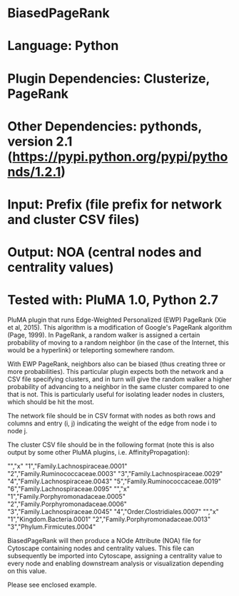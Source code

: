 # BiasedPageRank
# Language: Python
# Plugin Dependencies: Clusterize, PageRank
# Other Dependencies: pythonds, version 2.1 (https://pypi.python.org/pypi/pythonds/1.2.1)
# Input: Prefix (file prefix for network and cluster CSV files)
# Output: NOA (central nodes and centrality values) 
# Tested with: PluMA 1.0, Python 2.7

PluMA plugin that runs Edge-Weighted Personalized (EWP) PageRank (Xie et al, 2015).
This algorithm is a modification of Google's PageRank algorithm (Page, 1999).
In PageRank, a random walker is assigned a certain probability of moving
to a random neighbor (in the case of the Internet, this would be a hyperlink)
or teleporting somewhere random.  

With EWP PageRank, neighbors also can be biased (thus creating three or more probabilities).
This particular plugin expects both the network and a CSV file specifying clusters,
and in turn will give the random walker a higher probability of advancing to a neighbor in the 
same cluster compared to one that is not.  This is particularly useful for isolating leader
nodes in clusters, which should be hit the most.

The network file should be in CSV format with nodes as both rows and columns and entry
(i, j) indicating the weight of the edge from node i to node j.

The cluster CSV file should be in the following format (note this is also output by
some other PluMA plugins, i.e. AffinityPropagation):

"","x"
"1","Family.Lachnospiraceae.0001"
"2","Family.Ruminococcaceae.0003"
"3","Family.Lachnospiraceae.0029"
"4","Family.Lachnospiraceae.0043"
"5","Family.Ruminococcaceae.0019"
"6","Family.Lachnospiraceae.0095"
"","x"
"1","Family.Porphyromonadaceae.0005"
"2","Family.Porphyromonadaceae.0006"
"3","Family.Lachnospiraceae.0045"
"4","Order.Clostridiales.0007"
"","x"
"1","Kingdom.Bacteria.0001"
"2","Family.Porphyromonadaceae.0013"
"3","Phylum.Firmicutes.0004"

BiasedPageRank will then produce a NOde Attribute (NOA) file for Cytoscape containing
nodes and centrality values.  This file can subsequently be imported into Cytoscape, assigning
a centrality value to every node and enabling downstream analysis or visualization depending on this 
value.

Please see enclosed example.
 
